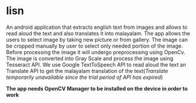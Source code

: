 # lisn
An android application that extracts english text from images and allows to read aloud the text and also translates it into malayalam.
The app allows the users to select image by taking new picture or from gallery. 
The image can be cropped manually by user to select only needed portion of the image.
Before processing the image it will undergo preprocessing using OpenCv. The image is converted into Gray Scale and process the image using Tesseract API.
We use Google TextToSpeech API to read aloud the text an Translate API to get the malayalam translation of the text(*Translate temporarily unavailable since the trial period of API has expired*) 

**The app needs OpenCV Manager to be installed on the device in order to work**

